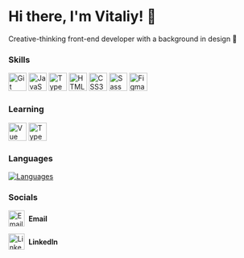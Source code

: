 # Hi there, I'm Vitaliy! 👋

Creative-thinking front-end developer with a background in design 🌌


### Skills

  <img src="https://raw.githubusercontent.com/danielcranney/readme-generator/main/public/icons/skills/git-colored.svg" width="36" height="36" alt="Git" />
  <img src="https://raw.githubusercontent.com/danielcranney/readme-generator/main/public/icons/skills/javascript-colored.svg" width="36" height="36" alt="JavaScript" />
  <img src="https://raw.githubusercontent.com/danielcranney/readme-generator/main/public/icons/skills/typescript-colored.svg" width="36" height="36" alt="TypeScript" />
  <img src="https://raw.githubusercontent.com/danielcranney/readme-generator/main/public/icons/skills/html5-colored.svg" width="36" height="36" alt="HTML5" />
  <img src="https://raw.githubusercontent.com/danielcranney/readme-generator/main/public/icons/skills/css3-colored.svg" width="36" height="36" alt="CSS3" />
  <img src="https://raw.githubusercontent.com/danielcranney/readme-generator/main/public/icons/skills/sass-colored.svg" width="36" height="36" alt="Sass" />
  <img src="https://raw.githubusercontent.com/danielcranney/readme-generator/main/public/icons/skills/figma-colored.svg" width="36" height="36" alt="Figma" />

### Learning

  <img src="https://raw.githubusercontent.com/danielcranney/readme-generator/main/public/icons/skills/vuejs-colored.svg" width="36" height="36" alt="Vue" />
  <img src="https://raw.githubusercontent.com/danielcranney/readme-generator/main/public/icons/skills/typescript-colored.svg" width="36" height="36" alt="TypeScript" />

### Languages

<a href="https://github.com/VitaliySamborskiy" align="left">
<img src="https://github-readme-stats.vercel.app/api/top-langs/?username=VitaliySamborskiy&count=10&title_color=000000&text_color=000000&icon_color=4caf50&bg_color=gradient&gradient_color1=red&gradient_color2=blue&hide_border=false&locale=en&custom_title=Languages&layout=compact" alt="Languages" />
</a>

### Socials

<p align="left">
  <a href="mailto:vitaliysamborsky2002@gmail.com" target="_blank" rel="noreferrer" style="text-decoration: none; display: flex; align-items: center;">
    <img src="https://www.svgrepo.com/show/303161/gmail-icon-logo.svg" width="32" height="32" alt="Email" />
    <b style="margin-left: 8px;">Email</b>
  </a>
</p>

<p align="left">
  <a href="https://www.linkedin.com/in/vitalii-s-7554b4262/" target="_blank" rel="noreferrer" style="text-decoration: none; display: flex; align-items: center;">
    <img src="https://raw.githubusercontent.com/danielcranney/readme-generator/main/public/icons/socials/linkedin.svg" width="32" height="32" alt="LinkedIn" />
    <b style="margin-left: 8px;">LinkedIn</b>
  </a>
</p>
